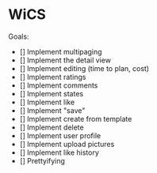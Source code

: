 WiCS
====

Goals: 
- [] Implement multipaging
- [] Implement the detail view
- [] Implement editing (time to plan, cost)
- [] Implement ratings
- [] Implement comments
- [] Implement states
- [] Implement like
- [] Implement "save"
- [] Implement create from template
- [] Implement delete
- [] Implement user profile
- [] Implement upload pictures
- [] Implement like history
- [] Prettyifying
